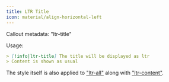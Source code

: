```yaml
---
title: LTR Title
icon: material/align-horizontal-left
---
```


Callout metadata: "ltr-title"

Usage:

```md
> [!info|ltr-title] The title will be displayed as ltr
> Content is shown as usual
```

The style itself is also applied to ["ltr-all"](../combined-styling/page-12.md)
along with ["ltr-content"](../content-styling/page-2.md).

